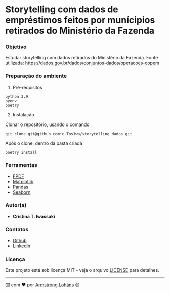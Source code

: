 # Storytelling com dados de empréstimos feitos por munícipios retirados do Ministério da Fazenda

### Objetivo

Estudar storytelling com dados retirados do Ministério da Fazenda.
Fonte utilizada: <https://dados.gov.br/dados/conjuntos-dados/operacoes-copem>

### Preparação do ambiente

1. Pré-requisitos

```
python 3.9
pyenv
poetry
```

2. Instalação

Clonar o repositório, usando o comando

```
git clone git@github.com:c-Tos1wa/storytelling_dados.git
```

Após o clone, dentro da pasta criada

```
poetry install
```

### Ferramentas

* [FPDF](http://www.fpdf.org/)
* [Matplotlib](https://matplotlib.org/stable/)
* [Pandas](https://pandas.pydata.org/)
* [Seaborn](https://seaborn.pydata.org/index.html)

### Autor(a)

* **Cristina T. Iwassaki**

### Contatos
* [Github](https://github.com/c-Tos1wa)
* [Linkedin](https://www.linkedin.com/in/cristina-iwassaki/)

### Licença

Este projeto está sob licença MIT - veja o arquivo [LICENSE](LICENSE) para detalhes.

---
⌨️ com ❤️ por [Armstrong Lohãns](https://gist.github.com/lohhans) 😊